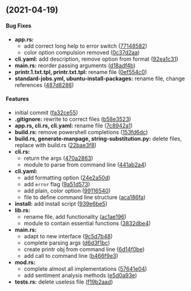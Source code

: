 <a name=""></a>
##  (2021-04-19)


#### Bug Fixes

* **app.rs:**
  *  add correct long help to error switch ([77148582](77148582))
  *  color option compulsion removed ([0c37d2aa](0c37d2aa))
* **cli.yaml:**  add description, remove option from format ([92ea1c31](92ea1c31))
* **main.rs:**  reorder passing arguments ([d18adf4b](d18adf4b))
* **printr.1.txt.tpl, printr.txt.tpl:**  rename file ([0ef554c0](0ef554c0))
* **standard-jobs.yml, ubuntu-install-packages:**  rename file, change references ([487d8286](487d8286))

#### Features

*   initial commit ([fa32ce55](fa32ce55))
* **.gitignore:**  rewrite to correct files ([b58e3523](b58e3523))
* **app.rs, cli.rs, cli.yaml:**  rename file ([7c8942a1](7c8942a1))
* **build.rs:**  remove powershell completions ([153fd6dc](153fd6dc))
* **build.rs, generate-manpage, string-substitution.py:**  delete files, replace with build.rs ([22bae3f8](22bae3f8))
* **cli.rs:**
  *  return the args ([470a2863](470a2863))
  *  module to parse from command line ([441ab2a4](441ab2a4))
* **cli.yaml:**
  *  add formatting option ([24e2a50d](24e2a50d))
  *  add `error` flag ([9a51d573](9a51d573))
  *  add plain, color option ([99116540](99116540))
  *  file to define command line structure ([aca186fa](aca186fa))
* **install:**  add install script ([939e6be5](939e6be5))
* **lib.rs:**
  *  rename file, add functionality ([ac1ae196](ac1ae196))
  *  module to contain essential functions ([3832dbe4](3832dbe4))
* **main.rs:**
  *  adapt to new interface ([9c5d7b48](9c5d7b48))
  *  complete parsing args ([d6d3f1bc](d6d3f1bc))
  *  create printr obj from command line ([6d14f0be](6d14f0be))
  *  add call to command line ([b466f9e3](b466f9e3))
* **mod.rs:**
  *  complete almost all implementations ([57641e04](57641e04))
  *  add sentiment analysis methods ([e5d0a93e](e5d0a93e))
* **tests.rs:**  delete useless file ([f19b2aad](f19b2aad))
